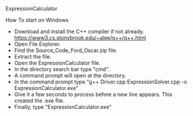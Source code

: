 ExpressionCalculator

How To start on Windows
- Download and install the C++ compiler if not already. https://www3.cs.stonybrook.edu/~alee/g++/g++.html
- Open File Explorer.
- Find the Source_Code_Ford_Oscar.zip file.
- Extract the file.
- Open the ExpressionCalculator file.
- In the directory search bar type "cmd".
- A command prompt will open at the directory.
- In the command prompt type "g++ Driver.cpp ExpressionSolver.cpp -o ExpressionCalculator.exe"
- Give it a few seconds to process before a new line appears. This created the .exe file.
- Finally, type "ExpressionCalculator.exe"
